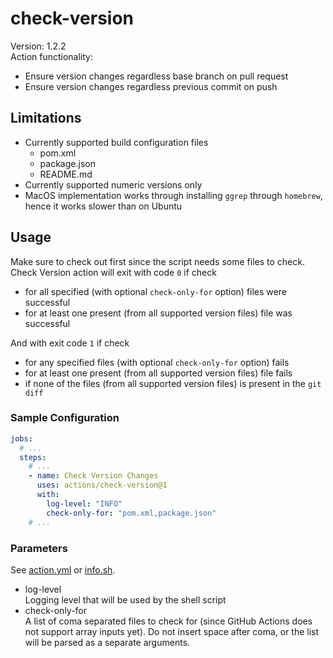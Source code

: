 # check-version

Version: 1.2.2  
Action functionality:

- Ensure version changes regardless base branch on pull request
- Ensure version changes regardless previous commit on push

## Limitations

- Currently supported build configuration files
    - pom.xml
    - package.json
    - README.md
- Currently supported numeric versions only
- MacOS implementation works through installing `ggrep` through `homebrew`, hence it works slower than on Ubuntu

## Usage

Make sure to check out first since the script needs some files to check.   
Check Version action will exit with code `0` if check

- for all specified (with optional `check-only-for` option) files were successful
- for at least one present (from all supported version files) file was successful

And with exit code `1` if check

- for any specified files (with optional `check-only-for` option) fails
- for at least one present (from all supported version files) file fails
- if none of the files (from all supported version files) is present in the `git diff`

### Sample Configuration

```yaml
jobs:
  # ...
  steps:
    # ...
    - name: Check Version Changes
      uses: actions/check-version@1
      with:
        log-level: "INFO"
        check-only-for: "pom.xml,package.json"
    # ...
```

### Parameters

See [action.yml](action.yml) or [info.sh](src/check-version/info.sh).

- log-level   
  Logging level that will be used by the shell script
- check-only-for    
  A list of coma separated files to check for (since GitHub Actions does not support array inputs yet).
  Do not insert space after coma, or the list will be parsed as a separate arguments.
